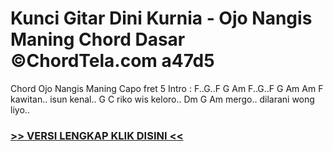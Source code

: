 
 # Kunci Gitar Dini Kurnia - Ojo Nangis Maning Chord Dasar ©ChordTela.com a47d5


Chord Ojo Nangis Maning Capo fret 5 Intro : F..G..F G Am F..G..F G Am Am F kawitan.. isun kenal.. G C riko wis keloro.. Dm G Am mergo.. dilarani wong liyo..

###  <a href="https://shortlighzx.web.app?sq=Kunci Gitar Dini Kurnia - Ojo Nangis Maning Chord Dasar ©ChordTela.com"> >> VERSI LENGKAP KLIK DISINI << </a>

